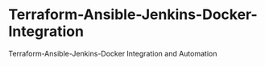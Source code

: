 # Terraform-Ansible-Jenkins-Docker-Integration
Terraform-Ansible-Jenkins-Docker Integration and Automation
